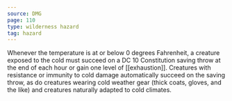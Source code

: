 ```yaml
---
source: DMG
page: 110
type: wilderness hazard
tag: hazard
---
```

Whenever the temperature is at or below 0 degrees Fahrenheit, a creature exposed to the cold must succeed on a DC 10 Constitution saving throw at the end of each hour or gain one level of [[exhaustion]]. Creatures with resistance or immunity to cold damage automatically succeed on the saving throw, as do creatures wearing cold weather gear (thick coats, gloves, and the like) and creatures naturally adapted to cold climates.

